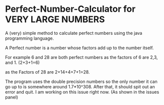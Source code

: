 # Perfect-Number-Calculator for VERY LARGE NUMBERS
A (very) simple method to calculate perfect numbers using the java programming language.

A Perfect number is a number whose factors add up to the number itself.

For example 6 and 28 are both perfect numbers as the factors of 6 are 2,3, and 1. (2+3+1=6)

as the Factors of 28 are 2+14+4+7+1=28.

The program uses the double precision numbers so the only number it can go up to is somewhere around 1.7*10^308. After that, it should spit out an error and quit. I am working on this issue right now. (As shown in the issues panel)


